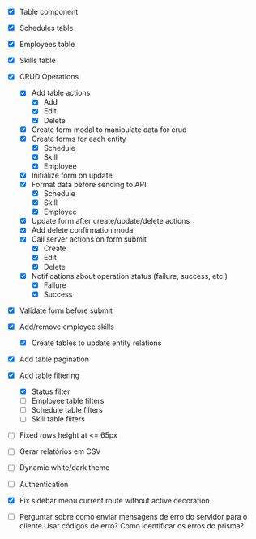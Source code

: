 - [x] Table component
- [x] Schedules table
- [x] Employees table
- [x] Skills table
- [x] CRUD Operations
  - [x] Add table actions
    - [x] Add
    - [x] Edit
    - [x] Delete
  - [x] Create form modal to manipulate data for crud
  - [x] Create forms for each entity
    - [x] Schedule
    - [x] Skill
    - [x] Employee
  - [x] Initialize form on update
  - [x] Format data before sending to API
    - [x] Schedule
    - [x] Skill
    - [x] Employee
  - [x] Update form after create/update/delete actions
  - [x] Add delete confirmation modal
  - [x] Call server actions on form submit
    - [x] Create
    - [x] Edit
    - [x] Delete
  - [x] Notifications about operation status (failure, success, etc.)
    - [x] Failure
    - [x] Success
- [x] Validate form before submit
- [x] Add/remove employee skills
  - [x] Create tables to update entity relations
- [x] Add table pagination
- [x] Add table filtering
  - [x] Status filter
  - [ ] Employee table filters
  - [ ] Schedule table filters
  - [ ] Skill table filters
- [ ] Fixed rows height at <= 65px
- [ ] Gerar relatórios em CSV
- [ ] Dynamic white/dark theme
- [ ] Authentication
- [x] Fix sidebar menu current route without active decoration

- [ ] Perguntar sobre como enviar mensagens de erro do servidor para o cliente
Usar códigos de erro?
Como identificar os erros do prisma?
